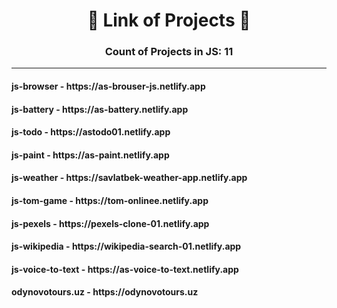 <h1 align="center">🔗 Link of Projects 🔗</h1>
<h3 align="center">Count of Projects in JS: 11</h3>

<hr />
<h4 align="start">js-browser - https://as-brouser-js.netlify.app</h4>
<h4 align="start">js-battery - https://as-battery.netlify.app</h4>
<h4 align="start">js-todo - https://astodo01.netlify.app</h4>
<h4 align="start">js-paint - https://as-paint.netlify.app</h4>
<h4 align="start">js-weather - https://savlatbek-weather-app.netlify.app</h4>
<h4 align="start">js-tom-game - https://tom-onlinee.netlify.app</h4>
<h4 align="start">js-pexels - https://pexels-clone-01.netlify.app</h4>
<h4 align="start">js-wikipedia - https://wikipedia-search-01.netlify.app</h4>
<h4 align="start">js-voice-to-text - https://as-voice-to-text.netlify.app</h4>
<h4 align="start">odynovotours.uz - https://odynovotours.uz</h4>
